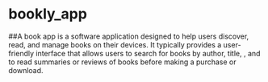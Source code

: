 # bookly_app

##A book app is a software application designed to help users discover, read, and manage books on their devices. It typically provides a user-friendly interface that allows users to search for books by author, title, , and to read summaries or reviews of books before making a purchase or download.
